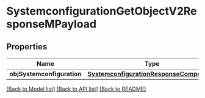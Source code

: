 # SystemconfigurationGetObjectV2ResponseMPayload

## Properties
Name | Type | Description | Notes
------------ | ------------- | ------------- | -------------
**objSystemconfiguration** | [**SystemconfigurationResponseCompound***](SystemconfigurationResponseCompound.md) |  | 

[[Back to Model list]](../README.md#documentation-for-models) [[Back to API list]](../README.md#documentation-for-api-endpoints) [[Back to README]](../README.md)



